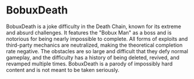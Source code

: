 # BobuxDeath

BobuxDeath is a joke difficulty in the Death Chain, known for its extreme and absurd challenges. It features the "Bobux Man" as a boss and is notorious for being nearly impossible to complete. All forms of exploits and third-party mechanics are neutralized, making the theoretical completion rate negative. The obstacles are so large and difficult that they defy normal gameplay, and the difficulty has a history of being deleted, revived, and revamped multiple times. BobuxDeath is a parody of impossibly hard content and is not meant to be taken seriously.